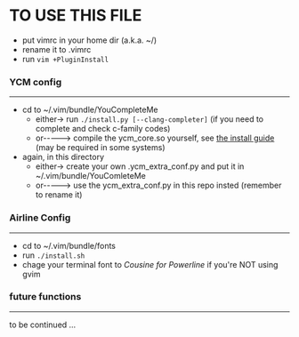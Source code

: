 # TO USE THIS FILE

* put vimrc in your home dir (a.k.a. ~/)
* rename it to .vimrc
* run `vim +PluginInstall`

### YCM config

---

* cd to ~/.vim/bundle/YouCompleteMe
	* either-> run `./install.py [--clang-completer]`   (if you need to complete and check c-family codes)
	* or-----> compile the ycm\_core.so yourself, see [the install guide](https://github.com/Valloric/YouCompleteMe) (may be required in some systems)
* again, in this directory
	* either-> create your own .ycm\_extra\_conf.py and put it in ~/.vim/bundle/YouComleteMe
	* or-----> use the ycm\_extra\_conf.py in this repo insted (remember to rename it)

### Airline Config

---

* cd to ~/.vim/bundle/fonts
* run `./install.sh`
* chage your terminal font to *Cousine for Powerline* if you're NOT using gvim




### future functions

---

to be continued ...
